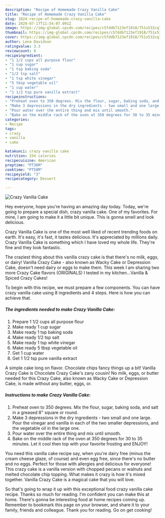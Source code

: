 ```yaml
---
description: "Recipe of Homemade Crazy Vanilla Cake"
title: "Recipe of Homemade Crazy Vanilla Cake"
slug: 1024-recipe-of-homemade-crazy-vanilla-cake
date: 2020-07-17T11:54:07.091Z
image: https://img-global.cpcdn.com/recipes/c5fddb7123ef1918/751x532cq70/crazy-vanilla-cake-recipe-main-photo.jpg
thumbnail: https://img-global.cpcdn.com/recipes/c5fddb7123ef1918/751x532cq70/crazy-vanilla-cake-recipe-main-photo.jpg
cover: https://img-global.cpcdn.com/recipes/c5fddb7123ef1918/751x532cq70/crazy-vanilla-cake-recipe-main-photo.jpg
author: Lena Davidson
ratingvalue: 3.3
reviewcount: 8
recipeingredient:
- "1 1/2 cups all purpose flour"
- "1 cup sugar"
- "1 tsp baking soda"
- "1/2 tsp salt"
- "1 tsp white vinegar"
- "5 tbsp vegetable oil"
- "1 cup water"
- "1 1/2 tsp pure vanilla extract"
recipeinstructions:
- "Preheat oven to 350 degrees. Mix the flour, sugar, baking soda, and salt in a greased 8&#34; square or round."
- "Make 3 depressions in the dry ingredients - two small and one large. Pour the vinegar and vanilla in each of the two smaller depressions, and the vegetable oil in the large one."
- "Pour water over the entire thing and mix until smooth."
- "Bake on the middle rack of the oven at 350 degrees for 30 to 35 minutes. Let it cool then top with your favorite frosting and ENJOY!"
categories:
- Recipe
tags:
- crazy
- vanilla
- cake

katakunci: crazy vanilla cake 
nutrition: 254 calories
recipecuisine: American
preptime: "PT36M"
cooktime: "PT58M"
recipeyield: "3"
recipecategory: Dessert

---
```



![Crazy Vanilla Cake](https://img-global.cpcdn.com/recipes/c5fddb7123ef1918/751x532cq70/crazy-vanilla-cake-recipe-main-photo.jpg)

Hey everyone, hope you're having an amazing day today. Today, we're going to prepare a special dish, crazy vanilla cake. One of my favorites. For mine, I am going to make it a little bit unique. This is gonna smell and look delicious.

Crazy Vanilla Cake is one of the most well liked of recent trending foods on earth. It's easy, it's fast, it tastes delicious. It's appreciated by millions daily. Crazy Vanilla Cake is something which I have loved my whole life. They're fine and they look fantastic.

The craziest thing about this vanilla crazy cake is that there&#39;s no milk, eggs, or dairy! Vanilla Crazy Cake - also known as Wacky Cake or Depression Cake, doesn&#39;t need dairy or eggs to make them. This week I am sharing two more Crazy Cake flavors (ORIGINALS) I tested in my kitchen…Vanilla &amp; Spiced Crazy Cakes!


To begin with this recipe, we must prepare a few components. You can have crazy vanilla cake using 8 ingredients and 4 steps. Here is how you can achieve that.

<!--inarticleads1-->

##### The ingredients needed to make Crazy Vanilla Cake:

1. Prepare 1 1/2 cups all purpose flour
1. Make ready 1 cup sugar
1. Make ready 1 tsp baking soda
1. Make ready 1/2 tsp salt
1. Make ready 1 tsp white vinegar
1. Make ready 5 tbsp vegetable oil
1. Get 1 cup water
1. Get 1 1/2 tsp pure vanilla extract


A simple cake long on flavor. Chocolate chips fancy things up a bit! Vanilla Crazy Cake is Chocolate Crazy Cake&#39;s zany cousin! No milk, eggs, or butter needed for this Crazy Cake, also known as Wacky Cake or Depression Cake, is made without any butter, eggs, or. 

<!--inarticleads2-->

##### Instructions to make Crazy Vanilla Cake:

1. Preheat oven to 350 degrees. Mix the flour, sugar, baking soda, and salt in a greased 8&#34; square or round.
1. Make 3 depressions in the dry ingredients - two small and one large. Pour the vinegar and vanilla in each of the two smaller depressions, and the vegetable oil in the large one.
1. Pour water over the entire thing and mix until smooth.
1. Bake on the middle rack of the oven at 350 degrees for 30 to 35 minutes. Let it cool then top with your favorite frosting and ENJOY!


You need this vanilla cake recipe say, when you&#39;re dairy free (minus the cream cheese glaze, of course) and even egg free, since there&#39;s no butter and no eggs. Perfect for those with allergies and delicious for everyone! This crazy cake is a vanilla version with chopped pecans or walnuts and melted chocolate chip topping. What makes it crazy is how it&#39;s mixed together. Vanilla Crazy Cake is a magical cake that you will love. 

So that's going to wrap it up with this exceptional food crazy vanilla cake recipe. Thanks so much for reading. I'm confident you can make this at home. There's gonna be interesting food at home recipes coming up. Remember to bookmark this page on your browser, and share it to your family, friends and colleague. Thank you for reading. Go on get cooking!
